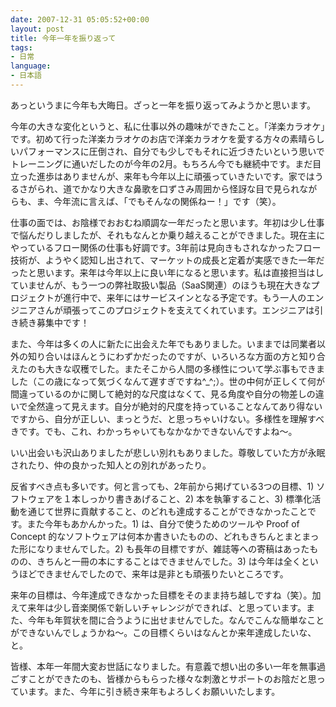 ```yaml
---
date: 2007-12-31 05:05:52+00:00
layout: post
title: 今年一年を振り返って
tags:
- 日常
language:
- 日本語
---
```


あっというまに今年も大晦日。ざっと一年を振り返ってみようかと思います。

今年の大きな変化というと、私に仕事以外の趣味ができたこと。「洋楽カラオケ」です。初めて行った洋楽カラオケのお店で洋楽カラオケを愛する方々の素晴らしいパフォーマンスに圧倒され、自分でも少しでもそれに近づきたいという思いでトレーニングに通いだしたのが今年の2月。もちろん今でも継続中です。まだ目立った進歩はありませんが、来年も今年以上に頑張っていきたいです。家ではうるさがられ、道でかなり大きな鼻歌を口ずさみ周囲から怪訝な目で見られながらも、ま、今年流に言えば、「でもそんなの関係ねー！」です（笑）。

仕事の面では、お陰様でおおむね順調な一年だったと思います。年初は少し仕事で悩んだりしましたが、それもなんとか乗り越えることができました。現在主にやっているフロー関係の仕事も好調です。3年前は見向きもされなかったフロー技術が、ようやく認知し出されて、マーケットの成長と定着が実感できた一年だったと思います。来年は今年以上に良い年になると思います。私は直接担当はしていませんが、もう一つの弊社取扱い製品（SaaS関連）のほうも現在大きなプロジェクトが進行中で、来年にはサービスインとなる予定です。もう一人のエンジニアさんが頑張ってこのプロジェクトを支えてくれています。エンジニアは引き続き募集中です！

また、今年は多くの人に新たに出会えた年でもありました。いままでは同業者以外の知り合いはほんとうにわずかだったのですが、いろいろな方面の方と知り合えたのも大きな収穫でした。またそこから人間の多様性について学ぶ事もできました（この歳になって気づくなんて遅すぎですね^_^;）。世の中何が正しくて何が間違っているのかに関して絶対的な尺度はなくて、見る角度や自分の物差しの違いで全然違って見えます。自分が絶対的尺度を持っていることなんてあり得ないですから、自分が正しい、まっとうだ、と思っちゃいけない。多様性を理解すべきです。でも、これ、わかっちゃいてもなかなかできないんですよね～。

いい出会いも沢山ありましたが悲しい別れもありました。尊敬していた方が永眠されたり、仲の良かった知人との別れがあったり。

反省すべき点も多いです。何と言っても、2年前から掲げている3つの目標、1) ソフトウェアを１本しっかり書きあげること、2) 本を執筆すること、3) 標準化活動を通じて世界に貢献すること、のどれも達成することができなかったことです。また今年もあかんかった。1) は、自分で使うためのツールや Proof of Concept 的なソフトウェアは何本か書きいたものの、どれもきちんとまとまった形になりませんでした。2) も長年の目標ですが、雑誌等への寄稿はあったものの、きちんと一冊の本にすることはできませんでした。3) は今年は全くというほどできませんでしたので、来年は是非とも頑張りたいところです。

来年の目標は、今年達成できなかった目標をそのまま持ち越しですね（笑）。加えて来年は少し音楽関係で新しいチャレンジができれば、と思っています。また、今年も年賀状を間に合うように出せませんでした。なんでこんな簡単なことができないんでしょうかね～。この目標くらいはなんとか来年達成したいな、と。

皆様、本年一年間大変お世話になりました。有意義で想い出の多い一年を無事過ごすことができたのも、皆様からもらった様々な刺激とサポートのお陰だと思っています。また、今年に引き続き来年もよろしくお願いいたします。
